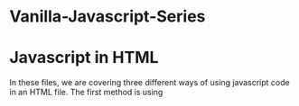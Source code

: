 # Vanilla-Javascript-Series

# Javascript in HTML
In these files, we are covering three different ways of using javascript code in an HTML file.
The first method is using <script> tag inside the <head> tag.
The second method is using <script> tag inside the <body> tag.
The third method is using <script src=""> and linking an external javascript file inside the src="main.js".

# Javascript Data Types
JavaScript Data Types and How to Declare variables using var, let, and const keywords. 
We are also looking at how to write JavaScript comments and using the typeof operator to get the type of our variables.

 # Javascript String Properties and Methods
 In these files you will find main.js file that holds the length property, replace() method, toUpperCase() Method, 
 toLowerCase() Method, and the Concat() method.

 # JavaScript Object
 In these files we are looking at JavaScript objects. Creating JavaScript objects through object literals, creating empty object, 
 Accessing object properties, Adding new property, and deleting object properties.
 
# JavaScript Object Methods
We are looking at how to create Object Method, Accessing Object Method and adding a method to an object.

# JavaScript Object Constructor Functions and JavaScript Prototype Property
Creating JavaScript object constructor function, creating objects of the same type by calling the constructor function using the new keyword, 
adding new properties to an object constructor function, adding methods to constructor functions, using prototype property to add new properties 
and methods to constructor functions.

 # JavaScript Arrays
 Creating JavaScript Arrays using Array literals and new keyword. accessing arrays elements, changing an array element, accessing the first array element,
 accessing the last array element and adding new array elements.

 # JavaScript Array Methods
 How to use JavaScript array methods on an array. toString(), join(), pop(), push(), shift(), unshift(), splice(), concat(), and slice() method.
 
 # JavaScript Array Iteration
 How to run JavaScript array iterations. Array.forEach(), Array.map(), Array.filter(), and Array.indexOf().
 Note: There are more array iteration methods that were not looked at.
